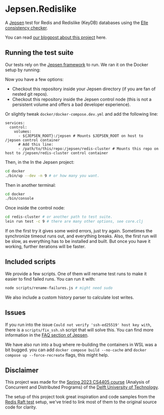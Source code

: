 # Jepsen.Redislike

A [Jepsen](https://github.com/jepsen-io/jepsen) test for Redis and Redislike (KeyDB) databases using the [Elle consistency checker](https://github.com/jepsen-io/elle).

You can read [our blogpost about this project](blog/blog.md) here.

## Running the test suite
Our tests rely on the [Jepsen framework](https://github.com/jepsen-io/jepsen) to run. We ran it on the Docker setup by running:

Now you have a few options: 
- Checkout this repository inside your Jepsen directory (if you are fan of nested git repos).
- Checkout this repository inside the Jepsen control node (this is not a persistent volume and offers a bad developer experience).

Or slightly tweak `docker/docker-compose.dev.yml` and add the following line:

```
services:
  control:
    volumes:
      - ${JEPSEN_ROOT}:/jepsen # Mounts $JEPSEN_ROOT on host to /jepsen control container
      # Add this line:
      - /path/to/this/repo:/jepsen/redis-cluster # Mounts this repo on host to /jepsen/redis-cluster control container
```
Then, in the
In the Jepsen project:

```sh
cd docker
./bin/up --dev -n 9 # or how many you want.
```

Then in another terminal:

```sh
cd docker
./bin/console
```

Once inside the control node:

```sh
cd redis-cluster # or another path to test suite.
lein run test -c 9 # there are many other options, see core.clj
```

If on the first try it gives some weird errors, just try again. Sometimes the synchronize timeout runs out, and everything breaks. Also, the first run will be slow, as everything has to be installed and built. But once you have it working, further iterations will be faster.

## Included scripts

We provide a few scripts. One of them will rename test runs to make it easier to find failed runs. You can run it with:
```sh
node scripts/rename-failures.js # might need sudo
```

We also include a custom history parser to calculate lost writes.

## Issues

If you run into the issue `Could not verify 'ssh-ed25519' host key with`, there is a `scripts/fix_ssh.sh` script that will solve this. You can find more information in the [FAQ section of Jepsen](https://github.com/jepsen-io/jepsen#faq).

We have also run into a bug where re-building the containers in WSL was a bit bugged. you can add `docker compose build --no-cache` and `docker compose up --force-recreate` flags, this might help.
## Disclaimer

This project was made for the [Spring 2023 CS4405 course](https://cs4405.github.io/) (Analysis of Concurrent and Distributed Programs) of the [Delft University of Technology](https://tudelft.nl/).

The setup of this project took great inspiration and code samples from the [Redis Raft test](https://github.com/jepsen-io/redis) setup, we've tried to link most of them to the original source code for clarity.

